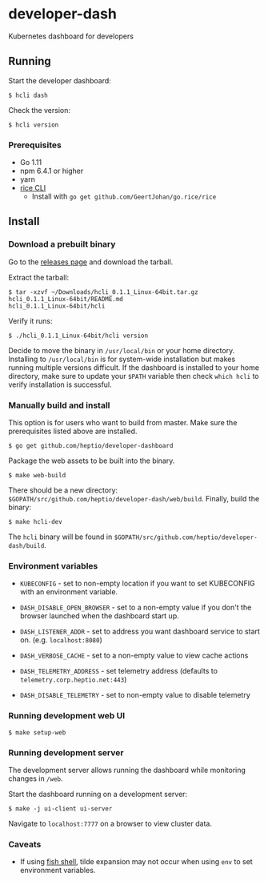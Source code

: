 # developer-dash

Kubernetes dashboard for developers

## Running

Start the developer dashboard:

`$ hcli dash`

Check the version:

`$ hcli version`

### Prerequisites

* Go 1.11
* npm 6.4.1 or higher
* yarn
* [rice CLI](https://github.com/GeertJohan/go.rice)
  * Install with `go get github.com/GeertJohan/go.rice/rice`

## Install

### Download a prebuilt binary

Go to the [releases page](https://github.com/heptio/developer-dash/releases) and download the tarball.

Extract the tarball:

```
$ tar -xzvf ~/Downloads/hcli_0.1.1_Linux-64bit.tar.gz
hcli_0.1.1_Linux-64bit/README.md
hcli_0.1.1_Linux-64bit/hcli
```

Verify it runs:

`$ ./hcli_0.1.1_Linux-64bit/hcli version`

Decide to move the binary in `/usr/local/bin` or your home directory. Installing to `/usr/local/bin` is for system-wide installation but makes running multiple versions difficult. If the dashboard is installed to your home directory, make sure to update your `$PATH` variable then check `which hcli` to verify installation is successful.

### Manually build and install

This option is for users who want to build from master. Make sure the prerequisites listed above are installed.

`$ go get github.com/heptio/developer-dashboard`

Package the web assets to be built into the binary.

`$ make web-build`

There should be a new directory: `$GOPATH/src/github.com/heptio/developer-dash/web/build`. Finally, build the binary:

`$ make hcli-dev`

The `hcli` binary will be found in `$GOPATH/src/github.com/heptio/developer-dash/build`.

### Environment variables

* `KUBECONFIG` - set to non-empty location if you want to set KUBECONFIG with an environment variable.

* `DASH_DISABLE_OPEN_BROWSER` - set to a non-empty value if you don't the browser launched when the dashboard start up.
* `DASH_LISTENER_ADDR` - set to address you want dashboard service to start on. (e.g. `localhost:8080`)

* `DASH_VERBOSE_CACHE` - set to a non-empty value to view cache actions

* `DASH_TELEMETRY_ADDRESS` - set telemetry address (defaults to `telemetry.corp.heptio.net:443`)
* `DASH_DISABLE_TELEMETRY` - set to non-empty value to disable telemetry

### Running development web UI

`$ make setup-web`

### Running development server

The development server allows running the dashboard while monitoring changes in `/web`.

Start the dashboard running on a development server:

`$ make -j ui-client ui-server`

Navigate to `localhost:7777` on a browser to view cluster data.

### Caveats

* If using [fish shell](https://fishshell.com), tilde expansion may not occur when using `env` to set environment variables.
